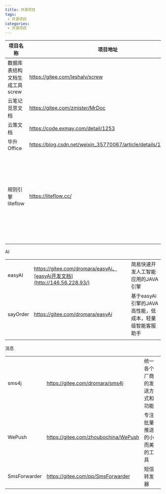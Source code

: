```yaml
---
title: 开源项目
tags:
 - 开源项目
categories: 
 - 开源项目
---
```






| 项目名称                      | 项目地址                                                     | 简介                                   |
| ----------------------------- | ------------------------------------------------------------ | -------------------------------------- |
| 数据库表结构文档生成工具screw | https://gitee.com/leshalv/screw                              |                                        |
| 云笔记觅思文档                | https://gitee.com/zmister/MrDoc                              |                                        |
| 云策文档                      | https://code.exmay.com/detail/1253                           |                                        |
| 毕升Office                    | https://blog.csdn.net/weixin_35770067/article/details/125610589 |                                        |
|                               |                                                              |                                        |
| 规则引擎liteflow              | https://liteflow.cc/                                         | 轻量，快速，稳定可编排的组件式规则引擎 |
|                               |                                                              |                                        |
|                               |                                                              |                                        |
|                               |                                                              |                                        |



AI

|          |                                                              |                                                        |
| -------- | ------------------------------------------------------------ | ------------------------------------------------------ |
| easyAI   | https://gitee.com/dromara/easyAi、[easyAi开发文档](http://146.56.228.93/) | 简易快速开发人工智能应用的JAVA引擎                     |
| sayOrder | https://gitee.com/dromara/easyAi                             | 基于easyAi引擎的JAVA高性能，低成本，轻量级智能客服助手 |
|          |                                                              |                                                        |



消息

|              |                                      |                              |
| ------------ | ------------------------------------ | ---------------------------- |
| sms4j        | https://gitee.com/dromara/sms4j      | 统一各个厂商的发送方式和功能 |
| WePush       | https://gitee.com/zhoubochina/WePush | 专注批量推送的小而美的工具   |
| SmsForwarder | https://gitee.com/pp/SmsForwarder    | 短信转发器                   |

